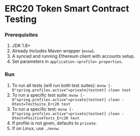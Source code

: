 # ERC20 Token Smart Contract Testing

### Prerequisites
1. JDK 1.8+
2. Already Includes Maven wrapper (`mvnw`).
3. A synced and running Ethereum client with accounts setup.
4. Set parameters in `application-<profile>.properties`.

### Run
1. To run all tests (will run both test suites): `mvnw [-D"spring.profiles.active"=private|testnet] clean test`
2. To run a specific test suite: `mvnw [-D"spring.profiles.active"=private|testnet] clean -Dtest=TestSuite_Erc20 test`
3. To run a specific test: `mvnw [-D"spring.profiles.active"=private|testnet] clean -Dtest=PositiveTests_Erc20 test`
4. If profile is not given, defaults to `private`.
5. If on Linux, use `./mvnw`.
